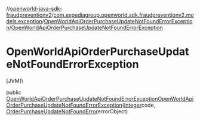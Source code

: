 //[openworld-java-sdk-fraudpreventionv2](../../../index.md)/[com.expediagroup.openworld.sdk.fraudpreventionv2.models.exception](../index.md)/[OpenWorldApiOrderPurchaseUpdateNotFoundErrorException](index.md)/[OpenWorldApiOrderPurchaseUpdateNotFoundErrorException](-open-world-api-order-purchase-update-not-found-error-exception.md)

# OpenWorldApiOrderPurchaseUpdateNotFoundErrorException

[JVM]\

public [OpenWorldApiOrderPurchaseUpdateNotFoundErrorException](index.md)[OpenWorldApiOrderPurchaseUpdateNotFoundErrorException](-open-world-api-order-purchase-update-not-found-error-exception.md)([Integer](https://docs.oracle.com/javase/8/docs/api/java/lang/Integer.html)code, [OrderPurchaseUpdateNotFoundError](../../com.expediagroup.openworld.sdk.fraudpreventionv2.models/-order-purchase-update-not-found-error/index.md)errorObject)
